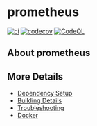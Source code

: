 # prometheus

[![ci](https://github.com/phochstrasser/prometheus/actions/workflows/ci.yml/badge.svg)](https://github.com/phochstrasser/prometheus/actions/workflows/ci.yml)
[![codecov](https://codecov.io/gh/phochstrasser/prometheus/branch/main/graph/badge.svg)](https://codecov.io/gh/phochstrasser/prometheus)
[![CodeQL](https://github.com/phochstrasser/prometheus/actions/workflows/codeql-analysis.yml/badge.svg)](https://github.com/phochstrasser/prometheus/actions/workflows/codeql-analysis.yml)

## About prometheus



## More Details

 * [Dependency Setup](README_dependencies.md)
 * [Building Details](README_building.md)
 * [Troubleshooting](README_troubleshooting.md)
 * [Docker](README_docker.md)
